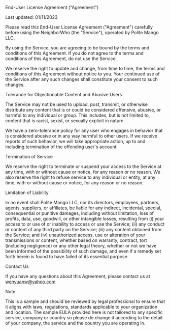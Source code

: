End-User License Agreement ("Agreement")

Last updated: 01/11/2023

Please read this End-User License Agreement ("Agreement") carefully before using the NeighborWho (the "Service"), operated by Polite Mango LLC.

By using the Service, you are agreeing to be bound by the terms and conditions of this Agreement. If you do not agree to the terms and conditions of this Agreement, do not use the Service.

We reserve the right to update and change, from time to time, the terms and conditions of this Agreement without notice to you. Your continued use of the Service after any such changes shall constitute your consent to such changes.

Tolerance for Objectionable Content and Abusive Users

The Service may not be used to upload, post, transmit, or otherwise distribute any content that is or could be considered offensive, abusive, or harmful to any individual or group. This includes, but is not limited to, content that is racist, sexist, or sexually explicit in nature.

We have a zero-tolerance policy for any user who engages in behavior that is considered abusive or in any way harmful to other users. If we receive reports of such behavior, we will take appropriate action, up to and including termination of the offending user's account.

Termination of Service

We reserve the right to terminate or suspend your access to the Service at any time, with or without cause or notice, for any reason or no reason. We also reserve the right to refuse service to any individual or entity, at any time, with or without cause or notice, for any reason or no reason.

Limitation of Liability

In no event shall Polite Mango LLC, nor its directors, employees, partners, agents, suppliers, or affiliates, be liable for any indirect, incidental, special, consequential or punitive damages, including without limitation, loss of profits, data, use, goodwill, or other intangible losses, resulting from (i) your access to or use of or inability to access or use the Service; (ii) any conduct or content of any third party on the Service; (iii) any content obtained from the Service; and (iv) unauthorized access, use or alteration of your transmissions or content, whether based on warranty, contract, tort (including negligence) or any other legal theory, whether or not we have been informed of the possibility of such damage, and even if a remedy set forth herein is found to have failed of its essential purpose.

Contact Us

If you have any questions about this Agreement, please contact us at wenyuanw@yahoo.com

Note:

This is a sample and should be reviewed by legal professional to ensure that it aligns with laws, regulations, standards applicable to your organization and location.
The sample EULA provided here is not tailored to any specific service, company or country so please do change it according to the detail of your company, the service and the country you are operating in.
